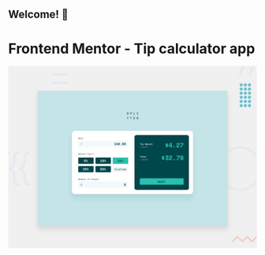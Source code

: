 ## Welcome! 👋
# Frontend Mentor - Tip calculator app

![Design preview for the Tip calculator app coding challenge](./design/desktop-preview.jpg)



